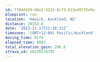 ```yaml
---
id: ff84d429-68e2-4123-8c73-813e40735e9a
blueprint: run
location: 'Howick, Auckland, NZ'
distance: 20152.0
date: '2023-11-17T21:18:31Z'
timezone: '(GMT+12:00) Pacific/Auckland'
moving_time: 8174
elapsed_time: 8881
total_elevation_gain: 206.0
strava_id: 10236574792
---
```

